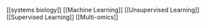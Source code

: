 [[systems biology]]
[[Machine Learning]]
[[Unsupervised Learning]]
[[Supervised Learning]]
[[Multi-omics]]
